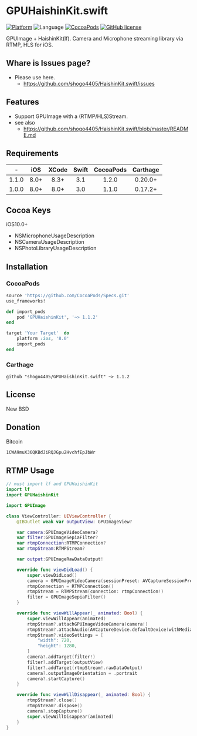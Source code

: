 # GPUHaishinKit.swift
[![Platform](https://img.shields.io/cocoapods/p/GPUHaishinKit.svg?style=flat)](http://cocoapods.org/pods/GPUHaishinKit)
![Language](https://img.shields.io/badge/language-Swift%203.1-orange.svg)
[![CocoaPods](https://img.shields.io/cocoapods/v/GPUHaishinKit.svg?style=flat)](http://cocoapods.org/pods/GPUHaishinKit)
[![GitHub license](https://img.shields.io/badge/license-New%20BSD-blue.svg)](https://raw.githubusercontent.com/shogo4405/GPUHaishinKit.swift/master/LICENSE.md)

GPUImage + HaishinKit(lf). Camera and Microphone streaming library via RTMP, HLS for iOS.

## Whare is Issues page?
* Please use here.
  -  https://github.com/shogo4405/HaishinKit.swift/issues

## Features
* Support GPUImage with a (RTMP/HLS)Stream.
* see also
  - https://github.com/shogo4405/HaishinKit.swift/blob/master/README.md

## Requirements
|-|iOS|XCode|Swift|CocoaPods|Carthage|
|:----:|:----:|:----:|:----:|:----:|:----:|
|1.1.0|8.0+|8.3+|3.1|1.2.0|0.20.0+|
|1.0.0|8.0+|8.0+|3.0|1.1.0|0.17.2+|

## Cocoa Keys
iOS10.0+
* NSMicrophoneUsageDescription
* NSCameraUsageDescription
* NSPhotoLibraryUsageDescription

## Installation
### CocoaPods
```rb
source 'https://github.com/CocoaPods/Specs.git'
use_frameworks!

def import_pods
    pod 'GPUHaishinKit', '~> 1.1.2'
end

target 'Your Target'  do
    platform :ios, '8.0'
    import_pods
end
```
### Carthage
```
github "shogo4405/GPUHaishinKit.swift" ~> 1.1.2
```

## License
New BSD

## Donation
Bitcoin
```txt
1CWA9muX36QKBdJiRQJGpu2HvchfEpJbWr
```

## RTMP Usage
```swift
// must import lf and GPUHaishinKit
import lf 
import GPUHaishinKit

import GPUImage

class ViewController: UIViewController {
    @IBOutlet weak var outputView: GPUImageView?

    var camera:GPUImageVideoCamera?
    var filter:GPUImageSepiaFilter?
    var rtmpConnection:RTMPConnection?
    var rtmpStream:RTMPStream?

    var output:GPUImageRawDataOutput!

    override func viewDidLoad() {
        super.viewDidLoad()
        camera = GPUImageVideoCamera(sessionPreset: AVCaptureSessionPreset1280x720, cameraPosition: .back)
        rtmpConnection = RTMPConnection()
        rtmpStream = RTMPStream(connection: rtmpConnection!)
        filter = GPUImageSepiaFilter()
    }

    override func viewWillAppear(_ animated: Bool) {
        super.viewWillAppear(animated)
        rtmpStream?.attachGPUImageVideoCamera(camera!)
        rtmpStream?.attachAudio(AVCaptureDevice.defaultDevice(withMediaType: AVMediaTypeAudio))
        rtmpStream?.videoSettings = [
            "width": 720,
            "height": 1280,
        ]
        camera?.addTarget(filter!)
        filter?.addTarget(outputView)
        filter?.addTarget(rtmpStream!.rawDataOutput)
        camera?.outputImageOrientation = .portrait
        camera?.startCapture()
    }

    override func viewWillDisappear(_ animated: Bool) {
        rtmpStream?.close()
        rtmpStream?.dispose()
        camera?.stopCapture()
        super.viewWillDisappear(animated)
    }
}
```
